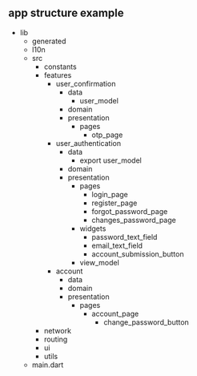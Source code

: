 ## app structure example

- lib
  - generated
  - l10n
  - src
    - constants
    - features
      - user_confirmation 
        - data
          - user_model
        - domain
        - presentation
          - pages
            - otp_page 
      - user_authentication
        - data
          - export user_model
        - domain
        - presentation
          - pages
            - login_page
            - register_page
            - forgot_password_page
            - changes_password_page
          - widgets
            - password_text_field
            - email_text_field
            - account_submission_button
          - view_model
      - account
        - data
        - domain
        - presentation
          - pages
            - account_page
              - change_password_button
    - network
    - routing
    - ui
    - utils
  - main.dart